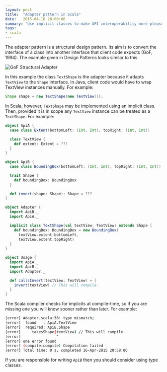 ```yaml
---
layout: post
title:  "Adapter pattern in Scala"
date:   2015-04-16 20:00:00
summary: "Use implicit classes to make API interoperability more pleasurable in client code."
tags:
- scala
---
```

 The adapter pattern is a structural design pattern. Its aim is to convert the interface of a class into another interface that client code expects (GoF, 1994). The example given in Design Patterns looks similar to this:

 <img src="//assets.mattro.be/rts/img/gof-object-structural-adapter-1.png" alt="GoF Structural Adapter" class="img-responsive">

In this example the class `TextShape` is the adapter because it adapts `TextView` to the `Shape` interface. In Java, client code would have to wrap TextView instances manually. For example:

```java
Shape shape = new TextShape(new TextView());
```

In Scala, however, `TextShape` may be implemented using an implicit class. Then, provided it is in scope any `TextView` instance can be treated as a `TextShape`. For example:

```scala
object ApiA {
  case class Extent(bottomLeft: (Int, Int), topRight: (Int, Int))

  class TextView {
    def extent: Extent = ???
  }
}

object ApiB {
  case class BoundingBox(bottomLeft: (Int, Int), topRight: (Int, Int))

  trait Shape {
    def boundingBox: BoundingBox
  }

  def invert(shape: Shape): Shape = ???
}

object Adapter {
  import ApiB._
  import ApiA._

  implicit class TextShape(val textView: TextView) extends Shape {
    def boundingBox: BoundingBox = new BoundingBox(
      textView.extent.bottomLeft,
      textView.extent.topRight)
  }
}

object Usage {
  import ApiA._
  import ApiB._
  import Adapter._

  def callsInvert(textView: TextView) = {
    invert(textView) // This will compile.
  }
}
```

The Scala compiler checks for implicits at compile-time, so if you are missing one you will know sooner rather than later. For example:

```bash
[error] Adapter.scala:38: type mismatch;
[error]  found   : ApiA.TextView
[error]  required: ApiB.Shape
[error]     takesShape(textView) // This will compile.
[error]                ^
[error] one error found
[error] (compile:compile) Compilation failed
[error] Total time: 0 s, completed 16-Apr-2015 20:58:06
```

If you are responsible for writing `ApiB` then you should consider using type classes.
